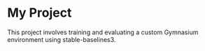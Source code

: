 # My Project
This project involves training and evaluating a custom Gymnasium environment using stable-baselines3.